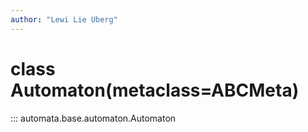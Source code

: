 ```yaml
---
author: "Lewi Lie Uberg"
---
```


# class Automaton(metaclass=ABCMeta)

::: automata.base.automaton.Automaton
